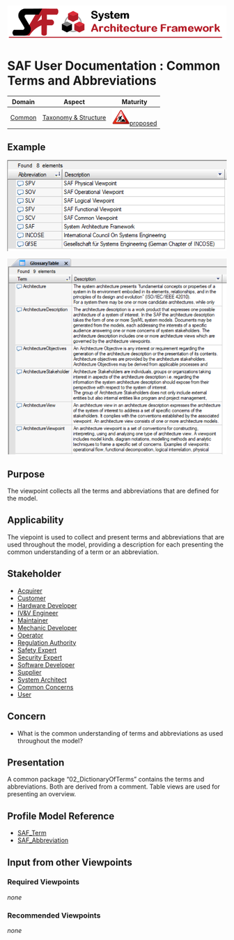 ![System Architecture Framework](../diagrams/Banner_SAF.png)
# SAF User Documentation : Common Terms and Abbreviations
|**Domain**|**Aspect**|**Maturity**|
| --- | --- | --- |
|[Common](../domains.md#Domain-Common)|[Taxonomy & Structure](../aspects.md#Aspect-Taxonomy-&-Structure)|![Proposed](../diagrams/Under_construction_icon-red.svg )[proposed](../using-saf/maturity.md#proposed)|
## Example
![Abbreviations Table](../diagrams/Common-Abbreviations-Table.png)

![Terms Table](../diagrams/Common-Terms-Table.png)
## Purpose
The viewpoint collects all the terms and abbreviations that are defined for the model.
## Applicability
The viepoint is used to collect and present terms and abbreviations that are used throughout the model, providing a description for each presenting the common understanding of a term or an abbreviation.
## Stakeholder
* [Acquirer](../stakeholders.md#Acquirer)
* [Customer](../stakeholders.md#Customer)
* [Hardware Developer](../stakeholders.md#Hardware-Developer)
* [IV&V Engineer](../stakeholders.md#IV&V-Engineer)
* [Maintainer](../stakeholders.md#Maintainer)
* [Mechanic Developer](../stakeholders.md#Mechanic-Developer)
* [Operator](../stakeholders.md#Operator)
* [Regulation Authority](../stakeholders.md#Regulation-Authority)
* [Safety Expert](../stakeholders.md#Safety-Expert)
* [Security Expert](../stakeholders.md#Security-Expert)
* [Software Developer](../stakeholders.md#Software-Developer)
* [Supplier](../stakeholders.md#Supplier)
* [System Architect](../stakeholders.md#System-Architect)
* [Common Concerns](../stakeholders.md#Common-Concerns)
* [User](../stakeholders.md#User)
## Concern
* What is the common understanding of terms and abbreviations as used throughout the model?
## Presentation
A common package “02_DictionaryOfTerms” contains the terms and abbreviations. Both are derived from a comment. Table views are used for presenting an overview.

## Profile Model Reference
* [SAF_Term](../stereotypes.md#SAF_Term)
* [SAF_Abbreviation](../stereotypes.md#SAF_Abbreviation)
## Input from other Viewpoints
### Required Viewpoints
*none*
### Recommended Viewpoints
*none*

